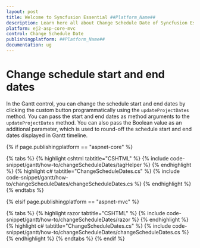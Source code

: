 ```yaml
---
layout: post
title: Welcome to Syncfusion Essential ##Platform_Name##
description: Learn here all about Change Schedule Date of Syncfusion Essential ##Platform_Name## widgets based on HTML5 and jQuery.
platform: ej2-asp-core-mvc
control: Change Schedule Date
publishingplatform: ##Platform_Name##
documentation: ug
---
```


# Change schedule start and end dates

In the Gantt control, you can change the schedule start and end dates by clicking the custom button programmatically using the `updateProjectDates` method. You can pass the start and end dates as method arguments to the `updateProjectDates` method. You can also pass the Boolean value as an additional parameter, which is used to round-off the schedule start and end dates displayed in Gantt timeline.

{% if page.publishingplatform == "aspnet-core" %}

{% tabs %}
{% highlight cshtml tabtitle="CSHTML" %}
{% include code-snippet/gantt/how-to/changeScheduleDates/tagHelper %}
{% endhighlight %}
{% highlight c# tabtitle="ChangeScheduleDates.cs" %}
{% include code-snippet/gantt/how-to/changeScheduleDates/changeScheduleDates.cs %}
{% endhighlight %}
{% endtabs %}

{% elsif page.publishingplatform == "aspnet-mvc" %}

{% tabs %}
{% highlight razor tabtitle="CSHTML" %}
{% include code-snippet/gantt/how-to/changeScheduleDates/razor %}
{% endhighlight %}
{% highlight c# tabtitle="ChangeScheduleDates.cs" %}
{% include code-snippet/gantt/how-to/changeScheduleDates/changeScheduleDates.cs %}
{% endhighlight %}
{% endtabs %}
{% endif %}

